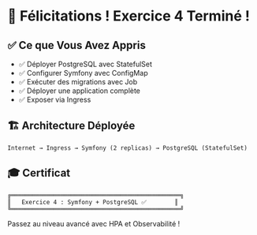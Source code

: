 # 🎉 Félicitations ! Exercice 4 Terminé !

## ✅ Ce que Vous Avez Appris
- ✅ Déployer PostgreSQL avec StatefulSet
- ✅ Configurer Symfony avec ConfigMap
- ✅ Exécuter des migrations avec Job
- ✅ Déployer une application complète
- ✅ Exposer via Ingress

## 🏗️ Architecture Déployée
```
Internet → Ingress → Symfony (2 replicas) → PostgreSQL (StatefulSet)
```

## 🎓 Certificat
```
╔════════════════════════════════════════════════╗
║   Exercice 4 : Symfony + PostgreSQL ✅        ║
╚════════════════════════════════════════════════╝
```

Passez au niveau avancé avec HPA et Observabilité !
